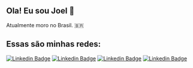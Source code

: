 
## Ola! Eu sou Joel :wave:

Atualmente moro no Brasil. 🇧🇷 

## Essas são minhas redes:
[![Linkedin Badge](https://img.shields.io/badge/-Linkedin-blue?style=flat-square&logo=Linkedin&logoColor=white&link=#)](#)
[![Linkedin Badge](https://img.shields.io/badge/-Gmail-222222?style=flat-square&logo=gmail&logoColor=white&link=#)](#)
[![Linkedin Badge](https://img.shields.io/badge/-Portifolio-222222?style=flat-square&logo=dev&logoColor=white&link=#)](#)
[![Linkedin Badge](https://img.shields.io/badge/-Dev-222222?style=flat-square&logo=dev&logoColor=white&link=#)](#)
<!--[![Linkedin Badge](https://img.shields.io/badge/-Dev-222222?style=flat-square&logo=dev&logoColor=white&link=#)](#)-->
<!--
[![Linkedin Badge](https://img.shields.io/badge/-Linkedin-blue?style=flat-square&logo=Linkedin&logoColor=white&link=https://www.linkedin.com/in/joel-sousa-173745179/)](https://www.linkedin.com/in/joel-sousa-173745179/)
[![Linkedin Badge](https://img.shields.io/badge/-Gmail-222222?style=flat-square&logo=gmail&logoColor=white&link=mailto:joelfsousa95@gmail.com)](mailto:joelfsousa95@gmail.com)
[![Linkedin Badge](https://img.shields.io/badge/-Portifolio-222222?style=flat-square&logo=dev&logoColor=white&link=https://github.com/Joel-Sousa?tab=repositories)](https://github.com/Joel-Sousa?tab=repositories)
[![Linkedin Badge](https://img.shields.io/badge/-Dev-222222?style=flat-square&logo=dev&logoColor=white&link=https://dev.to/joelsousa)](https://dev.to/joelsousa)
-->

<!--
[![](https://img.shields.io/badge/-Twitter-222222?style=flat-square&logo=twitter&logoColor=white&link=https://twitter.com/andersonf00)](https://twitter.com/andersonf00)
[![](https://img.shields.io/badge/-Medium-222222?style=flat-square&logo=medium&logoColor=white&link=https://medium.com/@fernandesanderson14)](https://medium.com/@fernandesanderson14)
-->

<!--
**Joel-Sousa/Joel-Sousa** is a ✨ _special_ ✨ repository because its `README.md` (this file) appears on your GitHub profile.
###  ¯\\\(ツ)/¯
Here are some ideas to get you started:

- 🔭 I’m currently working on ...
- 🌱 I’m currently learning ...
- 👯 I’m looking to collaborate on ...
- 🤔 I’m looking for help with ...
- 💬 Ask me about ...
- 📫 How to reach me: ...
- 😄 Pronouns: ...
- ⚡ Fun fact: ...
-->
 
